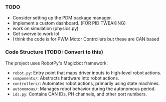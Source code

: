 ### TODO

- Consider setting up the PDM package manager.
- Implement a custom dashboard. (FOR PID TWEAKING)
- work on simulation (physics.py)
- Get swerve to work lol
- I think the code is for PWM Motor Controllers but these are CAN based

### Code Structure (TODO: Convert to this)

The project uses RobotPy's Magicbot framework:

- `robot.py`: Entry point that maps driver inputs to high-level robot actions.
- `components/`: Abstracts hardware into robot actions.
- `controllers/`: Automates robot actions, primarily using state machines.
- `autonomous/`: Manages robot behavior during the autonomous period.
- `ids.py`: Contains CAN IDs, PH channels, and other port numbers.
